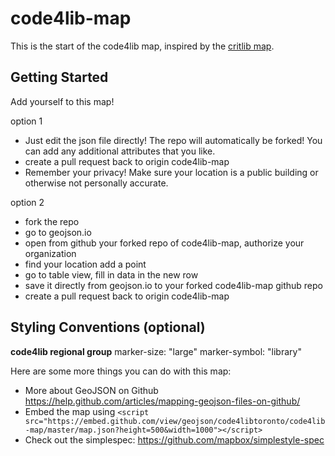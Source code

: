 # code4lib-map

This is the start of the code4lib map, inspired by the [critlib map](https://www.google.com/maps/d/u/0/viewer?mid=15ASavNCIktR-ZaXHYEVOBNgKDJg&ll=34.05038383405213%2C-26.443405158593805&z=2).

## Getting Started

Add yourself to this map!

option 1

* Just edit the json file directly! The repo will automatically be forked! You can add any additional attributes that you like.
* create a pull request back to origin code4lib-map
* Remember your privacy! Make sure your location is a public building or otherwise not personally accurate.

option 2

* fork the repo
* go to geojson.io
* open from github your forked repo of code4lib-map, authorize your organization
* find your location add a point
* go to table view, fill in data in the new row
* save it directly from geojson.io to your forked code4lib-map github repo
* create a pull request back to origin code4lib-map


## Styling Conventions (optional)

**code4lib regional group**
marker-size: "large"
marker-symbol: "library"


Here are some more things you can do with this map:

- More about GeoJSON on Github https://help.github.com/articles/mapping-geojson-files-on-github/
- Embed the map using ```<script src="https://embed.github.com/view/geojson/code4libtoronto/code4lib-map/master/map.json?height=500&width=1000"></script>```
- Check out the simplespec: https://github.com/mapbox/simplestyle-spec

